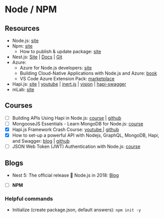 # Node / NPM

## Resources

* Node.js: [site](https://nodejs.org/en/)
* Npm: [site](https://www.npmjs.com/)
  * How to publish & update package: [site](https://docs.npmjs.com/getting-started/publishing-npm-packages)
* Nest.js: [Site](https://nestjs.com/) \| [Docs](https://docs.nestjs.com/) \| [Git](https://github.com/nestjs/nest)
* Azure:
  * Azure for Node.js developers: [site](https://docs.microsoft.com/en-us/javascript/azure/?view=azure-node-latest)
  * Building Cloud-Native Applications with Node.js and Azure: [book](https://azure.microsoft.com/en-us/resources/building-cloud-native-applications-with-node-js-and-azure/en-us/)
  * VS Code Azure Extension Pack: [marketplace](https://marketplace.visualstudio.com/items?itemName=ms-vscode.vscode-azureextensionpack)
* Hapi.js: [site](https://hapijs.com/) \| [youtube](https://www.youtube.com/watch?v=2lprC0yYeFw&feature=youtu.be) \| [inert.js](https://github.com/hapijs/inert) \| [vision](https://github.com/hapijs/vision) \| [hapi-swagger](https://github.com/glennjones/hapi-swagger)
* mLab: [site](https://mlab.com/home)

## Courses

* [ ] Building APIs Using Hapi in Node.js: [course](https://www.linkedin.com/learning/building-apis-using-hapi-in-node-js) \| [github](https://github.com/synedra/hapi-api)
* [ ] MongooseJS Essentials - Learn MongoDB for Node.js: [course](https://github.com/kozigh01/gitbook_javascript/tree/87f1fdc05a43c76dbbc4afdc1bca267b487467bd/MongooseJS%20Essentials%20-%20Learn%20MongoDB%20for%20Node.js)
* [x] Hapi.js Framework Crash Course: [youtube ](https://www.youtube.com/watch?v=2lprC0yYeFw&feature=youtu.be)\| [github](https://github.com/kozigh01/hapijs_crashcourse)
* [x] How to set-up a powerful API with Nodejs, GraphQL, MongoDB, Hapi, and Swagger​: [blog](https://medium.freecodecamp.org/how-to-setup-a-powerful-api-with-nodejs-graphql-mongodb-hapi-and-swagger-e251ac189649) \| [github](https://github.com/kozigh01/graphql_hapi_node)
* [ ] JSON Web Token \(JWT\) Authentication with Node.js: [course](https://egghead.io/courses/json-web-token-jwt-authentication-with-node-js)

## Blogs

* Nest 5: The official release 🚀 Node.js in 2018: [Blog](https://medium.com/@kammysliwiec/nest-5-the-official-release-node-js-in-2018-1b6d3a47b104)
* [ ] **NPM**

### Helpful commands

* Initialize \(create package.json, default answers\): `npm init -y`

